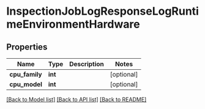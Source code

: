 # InspectionJobLogResponseLogRuntimeEnvironmentHardware

## Properties
Name | Type | Description | Notes
------------ | ------------- | ------------- | -------------
**cpu_family** | **int** |  | [optional] 
**cpu_model** | **int** |  | [optional] 

[[Back to Model list]](../README.md#documentation-for-models) [[Back to API list]](../README.md#documentation-for-api-endpoints) [[Back to README]](../README.md)


